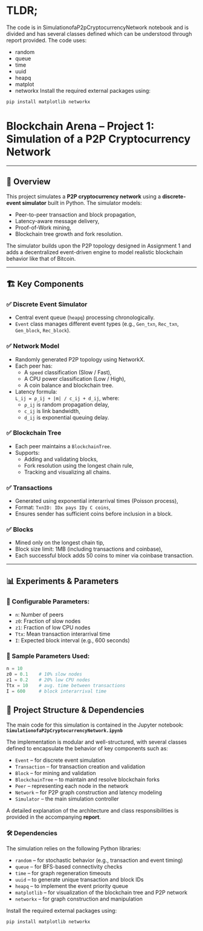 # TLDR;
The code is in SimulationofaP2pCryptocurrencyNetwork notebook and is divided and has several classes defined which can be understood through report provided. The code uses:
- random
- queue 
- time 
- uuid 
- heapq
- matplot 
- networkx 
Install the required external packages using:

```bash
pip install matplotlib networkx
```

# Blockchain Arena – Project 1: Simulation of a P2P Cryptocurrency Network

---

## 📘 Overview

This project simulates a **P2P cryptocurrency network** using a **discrete-event simulator** built in Python. The simulator models:

- Peer-to-peer transaction and block propagation,
- Latency-aware message delivery,
- Proof-of-Work mining,
- Blockchain tree growth and fork resolution.

The simulator builds upon the P2P topology designed in Assignment 1 and adds a decentralized event-driven engine to model realistic blockchain behavior like that of Bitcoin.

---

## 🏗️ Key Components

### ✅ Discrete Event Simulator
- Central event queue (`heapq`) processing chronologically.
- `Event` class manages different event types (e.g., `Gen_txn`, `Rec_txn`, `Gen_block`, `Rec_block`).

### ✅ Network Model
- Randomly generated P2P topology using NetworkX.
- Each peer has:
  - A `speed` classification (Slow / Fast),
  - A CPU power classification (Low / High),
  - A coin balance and blockchain tree.
- Latency formula:  
  `L_ij = ρ_ij + |m| / c_ij + d_ij`, where:
  - `ρ_ij` is random propagation delay,
  - `c_ij` is link bandwidth,
  - `d_ij` is exponential queuing delay.

### ✅ Blockchain Tree
- Each peer maintains a `BlockchainTree`.
- Supports:
  - Adding and validating blocks,
  - Fork resolution using the longest chain rule,
  - Tracking and visualizing all chains.

### ✅ Transactions
- Generated using exponential interarrival times (Poisson process),
- Format: `TxnID: IDx pays IDy C coins`,
- Ensures sender has sufficient coins before inclusion in a block.

### ✅ Blocks
- Mined only on the longest chain tip,
- Block size limit: 1MB (including transactions and coinbase),
- Each successful block adds 50 coins to miner via coinbase transaction.

---

## 📊 Experiments & Parameters

### 📌 Configurable Parameters:
- `n`: Number of peers
- `z0`: Fraction of slow nodes
- `z1`: Fraction of low CPU nodes
- `Ttx`: Mean transaction interarrival time
- `I`: Expected block interval (e.g., 600 seconds)

### 📌 Sample Parameters Used:
```python
n = 10
z0 = 0.1    # 10% slow nodes
z1 = 0.2    # 20% low CPU nodes
Ttx = 10    # avg. time between transactions
I = 600     # block interarrival time
```
## 📘 Project Structure & Dependencies

The main code for this simulation is contained in the Jupyter notebook:  
**`SimulationofaP2pCryptocurrencyNetwork.ipynb`**

The implementation is modular and well-structured, with several classes defined to encapsulate the behavior of key components such as:

- `Event` – for discrete event simulation
- `Transaction` – for transaction creation and validation
- `Block` – for mining and validation
- `BlockchainTree` – to maintain and resolve blockchain forks
- `Peer` – representing each node in the network
- `Network` – for P2P graph construction and latency modeling
- `Simulator` – the main simulation controller

A detailed explanation of the architecture and class responsibilities is provided in the accompanying **report**.

### 🛠️ Dependencies

The simulation relies on the following Python libraries:

- `random` – for stochastic behavior (e.g., transaction and event timing)
- `queue` – for BFS-based connectivity checks
- `time` – for graph regeneration timeouts
- `uuid` – to generate unique transaction and block IDs
- `heapq` – to implement the event priority queue
- `matplotlib` – for visualization of the blockchain tree and P2P network
- `networkx` – for graph construction and manipulation

Install the required external packages using:

```bash
pip install matplotlib networkx
```
